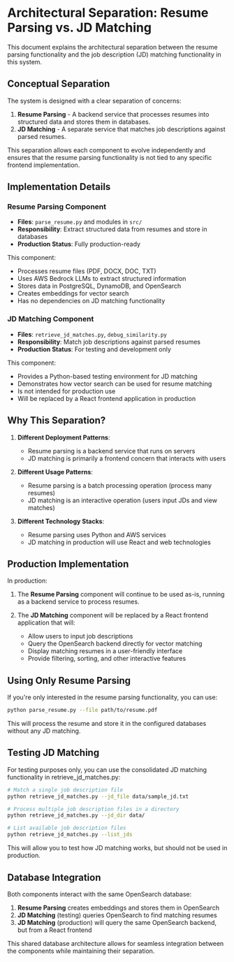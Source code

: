 # Architectural Separation: Resume Parsing vs. JD Matching

This document explains the architectural separation between the resume parsing functionality and the job description (JD) matching functionality in this system.

## Conceptual Separation

The system is designed with a clear separation of concerns:

1. **Resume Parsing** - A backend service that processes resumes into structured data and stores them in databases.
2. **JD Matching** - A separate service that matches job descriptions against parsed resumes.

This separation allows each component to evolve independently and ensures that the resume parsing functionality is not tied to any specific frontend implementation.

## Implementation Details

### Resume Parsing Component

- **Files**: `parse_resume.py` and modules in `src/`
- **Responsibility**: Extract structured data from resumes and store in databases
- **Production Status**: Fully production-ready

This component:
- Processes resume files (PDF, DOCX, DOC, TXT)
- Uses AWS Bedrock LLMs to extract structured information
- Stores data in PostgreSQL, DynamoDB, and OpenSearch
- Creates embeddings for vector search
- Has no dependencies on JD matching functionality

### JD Matching Component

- **Files**: `retrieve_jd_matches.py`, `debug_similarity.py`
- **Responsibility**: Match job descriptions against parsed resumes
- **Production Status**: For testing and development only

This component:
- Provides a Python-based testing environment for JD matching
- Demonstrates how vector search can be used for resume matching
- Is not intended for production use
- Will be replaced by a React frontend application in production

## Why This Separation?

1. **Different Deployment Patterns**:
   - Resume parsing is a backend service that runs on servers
   - JD matching is primarily a frontend concern that interacts with users

2. **Different Usage Patterns**:
   - Resume parsing is a batch processing operation (process many resumes)
   - JD matching is an interactive operation (users input JDs and view matches)

3. **Different Technology Stacks**:
   - Resume parsing uses Python and AWS services
   - JD matching in production will use React and web technologies

## Production Implementation

In production:

1. The **Resume Parsing** component will continue to be used as-is, running as a backend service to process resumes.

2. The **JD Matching** component will be replaced by a React frontend application that will:
   - Allow users to input job descriptions
   - Query the OpenSearch backend directly for vector matching
   - Display matching resumes in a user-friendly interface
   - Provide filtering, sorting, and other interactive features

## Using Only Resume Parsing

If you're only interested in the resume parsing functionality, you can use:

```bash
python parse_resume.py --file path/to/resume.pdf
```

This will process the resume and store it in the configured databases without any JD matching.

## Testing JD Matching

For testing purposes only, you can use the consolidated JD matching functionality in retrieve_jd_matches.py:

```bash
# Match a single job description file
python retrieve_jd_matches.py --jd_file data/sample_jd.txt

# Process multiple job description files in a directory
python retrieve_jd_matches.py --jd_dir data/

# List available job description files
python retrieve_jd_matches.py --list_jds
```

This will allow you to test how JD matching works, but should not be used in production.

## Database Integration

Both components interact with the same OpenSearch database:

1. **Resume Parsing** creates embeddings and stores them in OpenSearch
2. **JD Matching** (testing) queries OpenSearch to find matching resumes
3. **JD Matching** (production) will query the same OpenSearch backend, but from a React frontend

This shared database architecture allows for seamless integration between the components while maintaining their separation. 